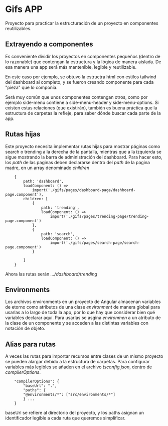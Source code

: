 # Gifs APP
Proyecto para practicar la estructuración de un proyecto en componentes reutilizables.

## Extrayendo a componentes
Es conveniente dividir los proyectos en componentes pequeños (dentro de lo razonable) que contengan la estructura y la lógica de manera aislada. De esa manera una app será más mantenible, legible y reutilizable.

En este caso por ejemplo, se obtuvo la estructra html con estilos tailwind del dashboard al completo, y se fueron creando componente para cada "pieza" que lo componía.

Será muy común que unos componentes contengan otros, como por ejemplo side-menu contiene a side-menu-header y side-menu-options. Si existen estas relaciones (que existirán), también es buena práctica que la estructura de carpetas la refleje, para saber dónde buscar cada parte de la app.


## Rutas hijas
Este proyecto necesita implementar rutas hijas para mostrar páginas como search o trending a la derecha de la pantalla, mientras que a la izquierda se sigue mostrando la barra de administración del dashboard.
Para hacer esto, los *path* de las paginas deben declararse dentro del *path* de la pagina madre, en un array denominado *children*

        {
            path: 'dashboard',
            loadComponent: () => 
                import('./gifs/pages/dashboard-page/dashboard-page.component'),
            children: [
                {
                    path: 'trending',
                    loadComponent: () => 
                        import('./gifs/pages/trending-page/trending-page.component')
                },
                {
                    path: 'search',
                    loadComponent: () => 
                        import('./gifs/pages/search-page/search-page.component')
                }

            ]
        }

Ahora las rutas serán *.../dashboard/trending*

## Environments
Los archivos environments en un proyecto de Angular almacenan variables de etorno como atributos de una clase *environment* de manera global para usarlas a lo largo de toda la app, por lo que hay que considerar bien qué variables declarar aquí.
Para usarlas se asgina *environmen* a un atributo de la clase de un componente y se acceden a las distintas variables con notación de objeto.

## Alias para rutas
A veces las rutas para importar recursos entre clases de un mismo proyecto se pueden alargar debido a la estructura de carpetas.
Para configurar variables más legibles se añaden en el archivo *tsconfig.json*, dentro de *compilerOptions*.

        "compilerOptions": {
            "baseUrl": ".",
            "paths": {
            "@environments/*": ["src/environments/*"]
            } ... 
        }
baseUrl se refiere al directorio del proyecto, y los paths asignan un identificador legible a cada ruta que queremos simplificar.
